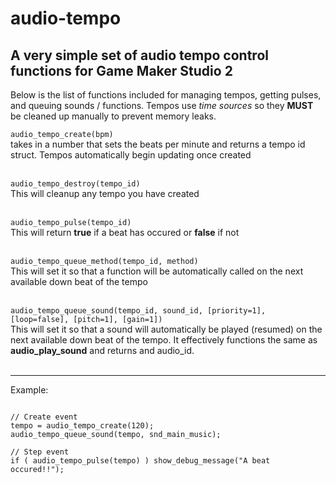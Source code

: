 # audio-tempo
A very simple set of audio tempo control functions for Game Maker Studio 2
---

Below is the list of functions included for managing tempos, getting pulses, and queuing sounds / functions. Tempos use *time sources* so they **MUST** be cleaned up manually to prevent memory leaks.

`audio_tempo_create(bpm)`<br/>
takes in a number that sets the beats per minute and returns a tempo id struct. Tempos automatically begin updating once created<br/><br/>

`audio_tempo_destroy(tempo_id)`<br/>
This will cleanup any tempo you have created<br/><br/>

`audio_tempo_pulse(tempo_id)`<br/>
This will return **true** if a beat has occured or **false** if not<br/><br/>

`audio_tempo_queue_method(tempo_id, method)`<br/>
This will set it so that a function will be automatically called on the next available down beat of the tempo<br/><br/>

`audio_tempo_queue_sound(tempo_id, sound_id, [priority=1], [loop=false], [pitch=1], [gain=1])`<br/>
This will set it so that a sound will automatically be played (resumed) on the next available down beat of the tempo. It effectively functions the same as **audio_play_sound** and returns and audio_id.<br/><br/>

---

Example:
```gml

// Create event
tempo = audio_tempo_create(120);
audio_tempo_queue_sound(tempo, snd_main_music);

// Step event
if ( audio_tempo_pulse(tempo) ) show_debug_message("A beat occured!!");

```
